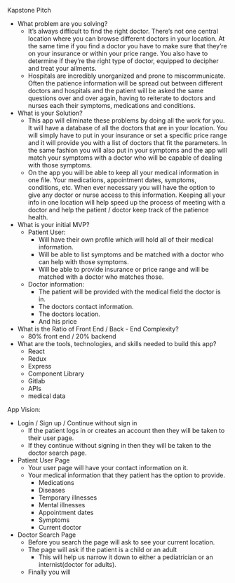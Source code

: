 Kapstone Pitch

* What problem are you solving?
    * It’s always difficult to find the right doctor. There’s not one central location where you can browse different doctors in your location. At the same time if you find a doctor you have to make sure that they’re on your insurance or within your price range. You also have to determine if they’re the right type of doctor, equipped to decipher and treat your ailments.
    * Hospitals are incredibly unorganized and prone to miscommunicate. Often the patience information will be spread out between different doctors and hospitals and the patient will be asked the same questions over and over again, having to reiterate to doctors and nurses each their symptoms, medications and conditions.
* What is your Solution? 
    * This app will eliminate these problems by doing all the work for you. It will have a database of all the doctors that are in your location. You will simply have to put in your insurance or set a specific price range and it will provide you with a list of doctors that fit the parameters. In the same fashion you will also put in your symptoms and the app will match your symptoms with a doctor who will be capable of dealing with those symptoms.
    * On the app you will be able to keep all your medical information in one file. Your medications, appointment dates, symptoms, conditions, etc. When ever necessary you will have the option to give any doctor or nurse access to this information. Keeping all your info in one location will help speed up the process of meeting with a doctor and help the patient / doctor keep track of the patience health.
* What is your initial MVP?
    * Patient User:
        * Will have their own profile which will hold all of their medical information.
        * Will be able to list symptoms and be matched with a doctor who can help with those symptoms.
        * Will be able to provide insurance or price range and will be matched with a doctor who matches those.
    * Doctor information:
        * The patient will be provided with the medical field the doctor is in.
        * The doctors contact information.
        * The doctors location.
        * And his price
* What is the Ratio of Front End / Back - End Complexity?
    * 80% front end / 20% backend
* What are the tools, technologies, and skills needed to build this app?
    * React
    * Redux
    * Express
    * Component Library
    * Gitlab
    * APIs
    * medical data

App Vision:
* Login / Sign up / Continue without sign in
    * If the patient logs in or creates an account then they will be taken to their user page.
    * If they continue without signing in then they will be taken to the doctor search page.
* Patient User Page
    * Your user page will have your contact information on it.
    * Your medical information that they patient has the option to provide.
        * Medications
        * Diseases
        * Temporary illnesses
        * Mental illnesses
        * Appointment dates
        * Symptoms
        * Current doctor
* Doctor Search Page
    * Before you search the page will ask to see your current location.
    * The page will ask if the patient is a child or an adult
        * This will help us narrow it down to either a pediatrician or an internist(doctor for adults). 
    * Finally you will